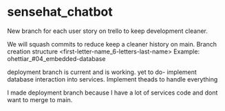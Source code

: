 # sensehat_chatbot

New branch for each user story on trello to keep development cleaner.

We will squash commits to reduce keep a cleaner history on main.
Branch creation structure
	<first-letter-name_6-letters-last-name>_<trello-id>_<description-of-feature>
	Example: ohettiar_#04_embedded-database


deployment branch is current and is working. 
yet to do- implement database interaction into services.
			Implement theads to handle everything

I made deployment branch because I have a lot of services code and dont want to merge to main.